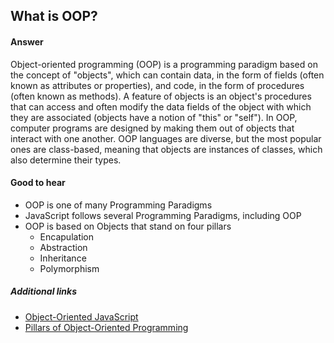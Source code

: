 ## What is OOP? 

#### Answer

<!-- Your answer goes here. -->
Object-oriented programming (OOP) is a programming paradigm based on the concept of "objects", which can contain data, in the form of fields (often known as attributes or properties), and code, in the form of procedures (often known as methods). A feature of objects is an object's procedures that can access and often modify the data fields of the object with which they are associated (objects have a notion of "this" or "self"). In OOP, computer programs are designed by making them out of objects that interact with one another. OOP languages are diverse, but the most popular ones are class-based, meaning that objects are instances of classes, which also determine their types.

#### Good to hear

<!-- Whenever possible, include the short list of bullet points that sum up the answer. -->

* OOP is one of many Programming Paradigms
* JavaScript follows several Programming Paradigms, including OOP
* OOP is based on Objects that stand on four pillars
	* Encapulation
	* Abstraction
	* Inheritance
	* Polymorphism 

##### Additional links

<!-- Whenever possible, link a more detailed explanation. -->

* [Object-Oriented JavaScript](https://developer.mozilla.org/en-US/docs/Learn/JavaScript/Objects/Object-oriented_JS)
* [Pillars of Object-Oriented Programming](https://dev.to/austinbh/the-four-pillars-of-object-oriented-programming-5bda)

<!-- tags: (separate each by a comma) -->

<!-- expertise: (0,1,2) -->
<!-- Expertise levels:
	0: easy
	1: intermediate
	2: hard
-->